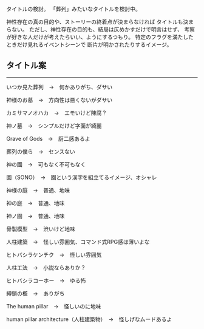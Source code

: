 タイトルの検討。
「葬列」みたいなタイトルを検討中。

神性存在の真の目的や、ストーリーの終着点が決まらなければ
タイトルも決まらない。
ただし、神性存在の目的も、結局は仄めかすだけで明言はせず、
考察が好きな人だけが考えたらいい、ようにするつもり。
特定のフラグを満たしたときだけ見れるイベントシーンで
断片が明かされたりするイメージ。

## タイトル案
---

いつか見た葬列　→　何かありがち、ダサい

神様のお墓　→　方向性は悪くないがダサい

カミサマノオハカ　→　エモいけど陳腐？

神ノ墓　→　シンプルだけど字面が綺麗

Grave of Gods　→　厨二感あるよ

葬列の僕ら　→　センスない

神の國　→　可もなく不可もなく

園（SONO）　→　園という漢字を組立てるイメージ、オシャレ

神様の庭　→　普通、地味

神の庭　→　普通、地味

神ノ園　→　普通、地味

骨製模型　→　渋いけど地味

人柱建築　→　怪しい雰囲気、コマンド式RPG感は薄いよな

ヒトバシラケンチク　→　怪しい雰囲気

人柱工法　→　小説ならありか？

ヒトバシラコーホー　→　ゆる怖

縛鎖の檻　→　ありがち

The human pillar　→　怪しいのに地味

human pillar architecture（人柱建築物）　→　怪しげなムードあるよ


